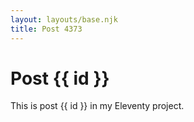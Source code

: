 ```yaml
---
layout: layouts/base.njk
title: Post 4373
---
```


# Post {{ id }}

This is post {{ id }} in my Eleventy project.
